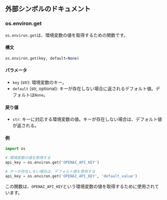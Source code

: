 ## 外部シンボルのドキュメント

### os.environ.get
`os.environ.get`は、環境変数の値を取得するための関数です。

#### 構文
```python
os.environ.get(key, default=None)
```

#### パラメータ
- `key` (str): 環境変数のキー。
- `default` (str, optional): キーが存在しない場合に返されるデフォルト値。デフォルトは`None`。

#### 戻り値
- `str`: キーに対応する環境変数の値。キーが存在しない場合は、デフォルト値が返される。

#### 例
```python
import os

# 環境変数の値を取得する
api_key = os.environ.get('OPENAI_API_KEY')

# キーが存在しない場合は、デフォルト値を使用する
api_key = os.environ.get('OPENAI_API_KEY', 'default_value')
```

この関数は、`OPENAI_API_KEY`という環境変数の値を取得するために使用されています。